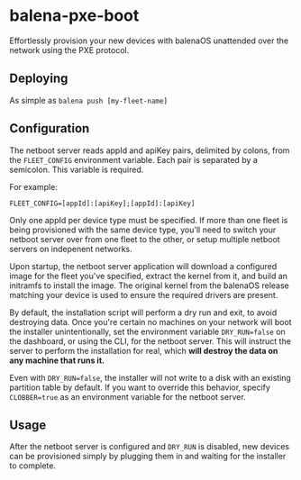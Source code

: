 # balena-pxe-boot

Effortlessly provision your new devices with balenaOS unattended over the network using the PXE protocol.

## Deploying

As simple as `balena push [my-fleet-name]`

## Configuration

The netboot server reads appId and apiKey pairs, delimited by colons, from the `FLEET_CONFIG` environment variable. Each pair is separated by a semicolon. This variable is required.

For example:
```
FLEET_CONFIG=[appId]:[apiKey];[appId]:[apiKey]
```

Only one appId per device type must be specified. If more than one fleet is being provisioned with the same device type, you'll need to switch your netboot server over from one fleet to the other, or setup multiple netboot servers on indepenent networks.

Upon startup, the netboot server application will download a configured image for the fleet you've specified, extract the kernel from it, and build an initramfs to install the image. The original kernel from the balenaOS release matching your device is used to ensure the required drivers are present.

By default, the installation script will perform a dry run and exit, to avoid destroying data. Once you're certain no machines on your network will boot the installer unintentionally, set the environment variable `DRY_RUN=false` on the dashboard, or using the CLI, for the netboot server. This will instruct the server to perform the installation for real, which **will destroy the data on any machine that runs it.**

Even with `DRY_RUN=false`, the installer will not write to a disk with an existing partition table by default. If you want to override this behavior, specify `CLOBBER=true` as an environment variable for the netboot server.

## Usage

After the netboot server is configured and `DRY_RUN` is disabled, new devices can be provisioned simply by plugging them in and waiting for the installer to complete.
